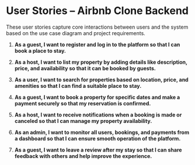# User Stories – Airbnb Clone Backend

These user stories capture core interactions between users and the system based on the use case diagram and project requirements.

1. **As a guest, I want to register and log in to the platform so that I can book a place to stay.**

2. **As a host, I want to list my property by adding details like description, price, and availability so that it can be booked by guests.**

3. **As a user, I want to search for properties based on location, price, and amenities so that I can find a suitable place to stay.**

4. **As a guest, I want to book a property for specific dates and make a payment securely so that my reservation is confirmed.**

5. **As a host, I want to receive notifications when a booking is made or canceled so that I can manage my property availability.**

6. **As an admin, I want to monitor all users, bookings, and payments from a dashboard so that I can ensure smooth operation of the platform.**

7. **As a guest, I want to leave a review after my stay so that I can share feedback with others and help improve the experience.**

